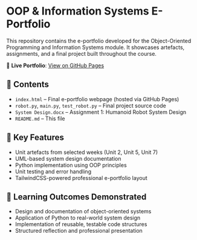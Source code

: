 # OOP & Information Systems E-Portfolio

This repository contains the e-portfolio developed for the Object-Oriented Programming and Information Systems module. It showcases artefacts, assignments, and a final project built throughout the course.

🔗 **Live Portfolio**: [View on GitHub Pages](https://patryk0578.github.io/object-oriented-programming/)

## 📂 Contents

- `index.html` – Final e-portfolio webpage (hosted via GitHub Pages)
- `robot.py`, `main.py`, `test_robot.py` – Final project source code
- `System Design.docx` – Assignment 1: Humanoid Robot System Design
- `README.md` – This file

## 🚀 Key Features

- Unit artefacts from selected weeks (Unit 2, Unit 5, Unit 7)
- UML-based system design documentation
- Python implementation using OOP principles
- Unit testing and error handling
- TailwindCSS-powered professional e-portfolio layout

## 🧠 Learning Outcomes Demonstrated

- Design and documentation of object-oriented systems
- Application of Python to real-world system design
- Implementation of reusable, testable code structures
- Structured reflection and professional presentation
